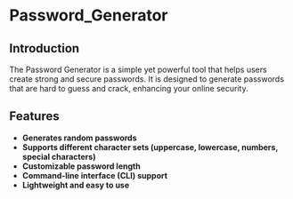 # Password_Generator
## Introduction
The Password Generator is a simple yet powerful tool that helps users create strong and secure passwords. It is designed to generate passwords that are hard to guess and crack, enhancing your online security.

## Features
- **Generates random passwords**
- **Supports different character sets (uppercase, lowercase, numbers, special characters)**
- **Customizable password length**
- **Command-line interface (CLI) support**
- **Lightweight and easy to use**
